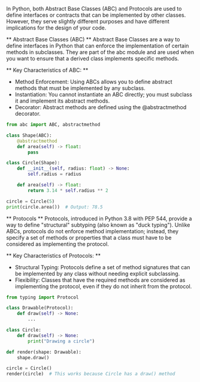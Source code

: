 In Python, both Abstract Base Classes (ABC) and Protocols are used to define interfaces or contracts that can be implemented by other classes. However, they serve slightly different purposes and have different implications for the design of your code.

** Abstract Base Classes (ABC) **
Abstract Base Classes are a way to define interfaces in Python that can enforce the implementation of certain methods in subclasses. They are part of the abc module and are used when you want to ensure that a derived class implements specific methods.

** Key Characteristics of ABC: **

- Method Enforcement: Using ABCs allows you to define abstract methods that must be implemented by any subclass.
- Instantiation: You cannot instantiate an ABC directly; you must subclass it and implement its abstract methods.
- Decorator: Abstract methods are defined using the @abstractmethod decorator.

```python
from abc import ABC, abstractmethod

class Shape(ABC):
    @abstractmethod
    def area(self) -> float:
        pass

class Circle(Shape):
    def __init__(self, radius: float) -> None:
        self.radius = radius

    def area(self) -> float:
        return 3.14 * self.radius ** 2

circle = Circle(5)
print(circle.area())  # Output: 78.5
```

** Protocols **
Protocols, introduced in Python 3.8 with PEP 544, provide a way to define "structural" subtyping (also known as "duck typing"). Unlike ABCs, protocols do not enforce method implementation; instead, they specify a set of methods or properties that a class must have to be considered as implementing the protocol.

** Key Characteristics of Protocols: **

- Structural Typing: Protocols define a set of method signatures that can be implemented by any class without needing explicit subclassing.
- Flexibility: Classes that have the required methods are considered as implementing the protocol, even if they do not inherit from the protocol.

```python
from typing import Protocol

class Drawable(Protocol):
    def draw(self) -> None:
        ...

class Circle:
    def draw(self) -> None:
        print("Drawing a circle")

def render(shape: Drawable):
    shape.draw()

circle = Circle()
render(circle)  # This works because Circle has a draw() method
```

